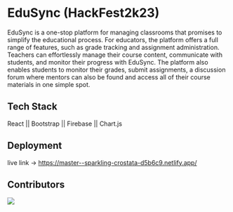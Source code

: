 
# EduSync (HackFest2k23)

EduSync is a one-stop platform for managing classrooms that promises to simplify the educational process. For educators, the platform offers a full range of features, such as grade tracking and assignment administration. Teachers can effortlessly manage their course content, communicate with students, and monitor their progress with EduSync. The platform also enables students to monitor their grades, submit assignments, a discussion forum where mentors can also be found and access all of their course materials in one simple spot.


## Tech Stack

React ||
Bootstrap ||
Firebase ||
Chart.js


## Deployment

live link -> https://master--sparkling-crostata-d5b6c9.netlify.app/


## Contributors

<a href="https://github.com/Jothishwar/hackfest2k23/graphs/contributors">
  <img src="https://contrib.rocks/image?repo=Jothishwar/hackfest2k23" />
</a>
